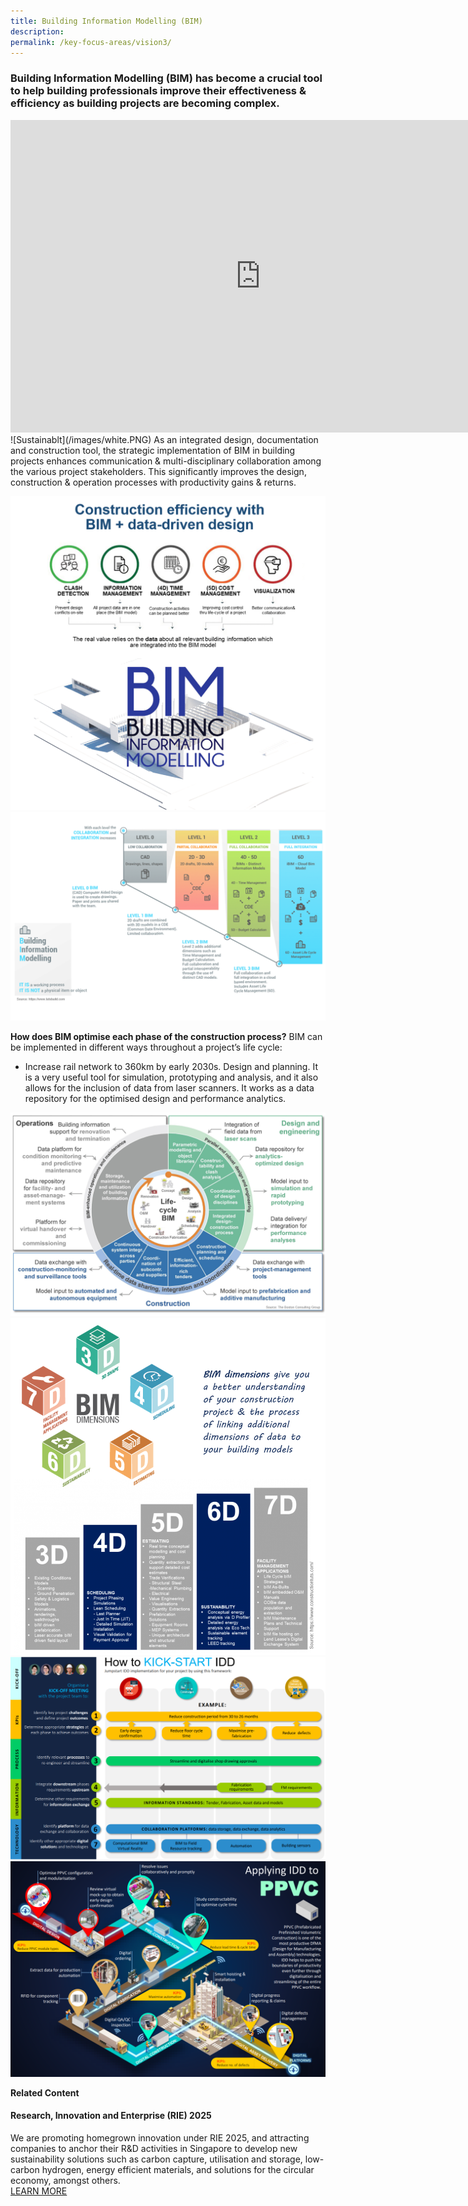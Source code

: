 ```yaml
---
title: Building Information Modelling (BIM) 
description:  
permalink: /key-focus-areas/vision3/
---
```

### Building Information Modelling (BIM) has become a crucial tool to help building professionals improve their effectiveness & efficiency as building projects are becoming complex. 
<iframe width="800" height="500" src="https://www.youtube.com/embed/db_whEFesZo?rel=0&autoplay=1&mute=1&enablejsapi=1" frameborder="0" allow="accelerometer; autoplay; clipboard-write; encrypted-media; gyroscope; picture-in-picture" allowfullscreen></iframe>
![Sustainablt](/images/white.PNG)	
As an integrated design, documentation and construction tool, the strategic implementation of BIM in building projects enhances communication & multi-disciplinary collaboration among the various project stakeholders. This significantly improves the design, construction & operation processes with productivity gains & returns.
	
![Sustainable Dessvelopment](/images/bim02a.PNG)
![Sustainable Dessvelopment](/images/bim01.PNG)


**How does BIM optimise each phase of the construction process?**
BIM can be implemented in different ways throughout a project’s life cycle:

- Increase rail network to 360km by early 2030s.
Design and planning. It is a very useful tool for simulation, prototyping and analysis, and it also allows for the inclusion of data from laser scanners. It works as a data repository for the optimised design and performance analytics.

![Sustainable Dessvelopment](/images/bim04.PNG)
![Sustainable Dessvelopment](/images/bim045.PNG)
![Sustainable Dessvelopment](/images/idd06.PNG)
![Sustainable Dessvelopment](/images/idd05.PNG)



**Related Content**

#### Research, Innovation and Enterprise (RIE) 2025  
We are promoting homegrown innovation under RIE 2025, and attracting companies to anchor their R&D activities in Singapore to develop new sustainability solutions such as carbon capture, utilisation and storage, low-carbon hydrogen, energy efficient materials, and solutions for the circular economy, amongst others.  
<a href="https://www.nrf.gov.sg/about-nrf/rie-ecosystem" class="front-page-cta bp-sec-button margin--top padding--bottom" target="_blank">
	<span>LEARN MORE</span>
	<i class="sgds-icon sgds-icon-arrow-right is-size-4" aria-hidden="true"></i>
</a>
